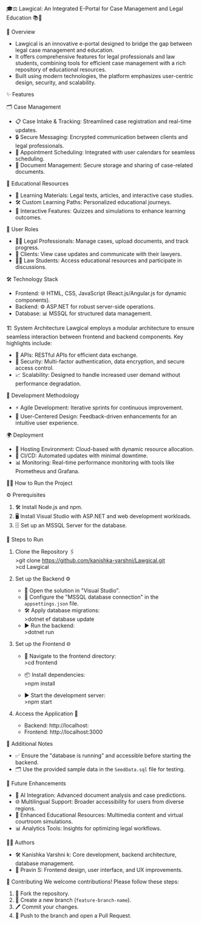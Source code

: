 🎓⚖️ Lawgical: An Integrated E-Portal for Case Management and Legal Education 📚💼

🚀 Overview
  -  Lawgical is an innovative e-portal designed to bridge the gap between legal case management and education. 
  -  It offers comprehensive features for legal professionals and law students, combining tools for efficient case management with a rich repository of educational resources. 
  -  Built using modern technologies, the platform emphasizes user-centric design, security, and scalability.


✨ Features

🗂️ Case Management
- 📋 Case Intake & Tracking: Streamlined case registration and real-time updates.
- 🔒 Secure Messaging: Encrypted communication between clients and legal professionals.
- 📅 Appointment Scheduling: Integrated with user calendars for seamless scheduling.
- 📁 Document Management: Secure storage and sharing of case-related documents.

📘 Educational Resources
- 📖 Learning Materials: Legal texts, articles, and interactive case studies.
- 🛠️ Custom Learning Paths: Personalized educational journeys.
- 🎯 Interactive Features: Quizzes and simulations to enhance learning outcomes.

👥 User Roles
- 👨‍⚖️ Legal Professionals: Manage cases, upload documents, and track progress.
- 🤝 Clients: View case updates and communicate with their lawyers.
- 🧑‍🎓 Law Students: Access educational resources and participate in discussions.


🛠️ Technology Stack
- Frontend: 🌐 HTML, CSS, JavaScript (React.js/Angular.js for dynamic components).
- Backend: ⚙️ ASP.NET for robust server-side operations.
- Database: 📊 MSSQL for structured data management.


🏗️ System Architecture
Lawgical employs a modular architecture to ensure seamless interaction between frontend and backend components. Key highlights include:
- 🔗 APIs: RESTful APIs for efficient data exchange.
- 🔐 Security: Multi-factor authentication, data encryption, and secure access control.
- 📈 Scalability: Designed to handle increased user demand without performance degradation.


🔄 Development Methodology
- ⚡ Agile Development: Iterative sprints for continuous improvement.
- 🎨 User-Centered Design: Feedback-driven enhancements for an intuitive user experience.


🌍 Deployment
- 🏢 Hosting Environment: Cloud-based with dynamic resource allocation.
- 🔄 CI/CD: Automated updates with minimal downtime.
- 📊 Monitoring: Real-time performance monitoring with tools like Prometheus and Grafana.


🏃‍♂️ How to Run the Project  

⚙️ Prerequisites 
1. 🛠️ Install Node.js and npm.  
2. 🖥️ Install Visual Studio with ASP.NET and web development workloads.  
3. 🗄️ Set up an MSSQL Server for the database.  

🚀 Steps to Run  

1. Clone the Repository 🖇️   
       >git clone https://github.com/kanishka-varshni/Lawgical.git  
       >cd Lawgical   

2. Set up the Backend ⚙️  
   - 📂 Open the solution in "Visual Studio".  
   - 🔧 Configure the "MSSQL database connection" in the `appsettings.json` file.  
   - 🛠️ Apply database migrations:  
         >dotnet ef database update   
   - ▶️ Run the backend:  
         >dotnet run   

3. Set up the Frontend 🌐  
   - 📁 Navigate to the frontend directory:    
         >cd frontend  
  
   - 📦 Install dependencies:   
         >npm install  

   - ▶️ Start the development server:  
         >npm start  
      

4. Access the Application 🌟  
   - Backend: http://localhost:<port>  
   - Frontend: http://localhost:3000

📌 Additional Notes  
- ✅ Ensure the "database is running" and accessible before starting the backend.  
- 🗂️ Use the provided sample data in the `SeedData.sql` file for testing.  


🔮 Future Enhancements
- 🤖 AI Integration: Advanced document analysis and case predictions.
- 🌐 Multilingual Support: Broader accessibility for users from diverse regions.
- 🎥 Enhanced Educational Resources: Multimedia content and virtual courtroom simulations.
- 📊 Analytics Tools: Insights for optimizing legal workflows.


🧑‍💻 Authors
- 🛠️ Kanishka Varshni k: Core development, backend architecture, database management.
- 🎨 Pravin S: Frontend design, user interface, and UX improvements.


🤝 Contributing
We welcome contributions! Please follow these steps:
1. 🍴 Fork the repository.
2. 🌿 Create a new branch (`feature-branch-name`).
3. 🖊️ Commit your changes.
4. 🔄 Push to the branch and open a Pull Request.

